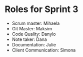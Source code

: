 # Roles for Sprint 3

* Scrum master: Mihaela
* Git Master: Maksim
* Code Quality: Danylo
* Note taker: Dana
* Documentation: Julie 
* Client Communication: Simona